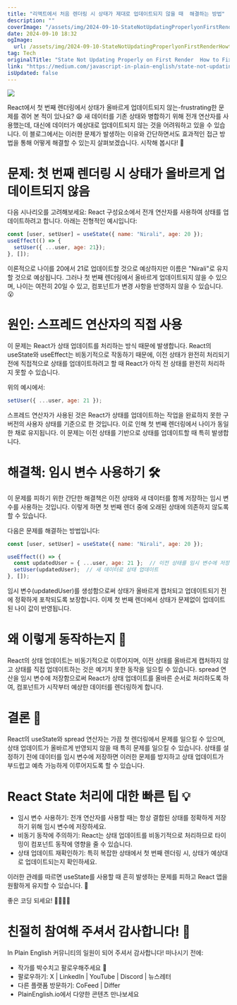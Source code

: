 ```yaml
---
title: "리액트에서 처음 렌더링 시 상태가 제대로 업데이트되지 않을 때  해결하는 방법"
description: ""
coverImage: "/assets/img/2024-09-10-StateNotUpdatingProperlyonFirstRenderHowtoFixItinReact_0.png"
date: 2024-09-10 18:32
ogImage: 
  url: /assets/img/2024-09-10-StateNotUpdatingProperlyonFirstRenderHowtoFixItinReact_0.png
tag: Tech
originalTitle: "State Not Updating Properly on First Render  How to Fix It in React"
link: "https://medium.com/javascript-in-plain-english/state-not-updating-properly-on-first-render-how-to-fix-it-in-react-f8ae88b80240"
isUpdated: false
---
```



<img src="/assets/img/2024-09-10-StateNotUpdatingProperlyonFirstRenderHowtoFixItinReact_0.png" />

React에서 첫 번째 렌더링에서 상태가 올바르게 업데이트되지 않는-frustrating한 문제를 겪어 본 적이 있나요? 😩 새 데이터를 기존 상태와 병합하기 위해 전개 연산자를 사용했는데, 대신에 데이터가 예상대로 업데이트되지 않는 것을 어려워하고 있을 수 있습니다. 이 블로그에서는 이러한 문제가 발생하는 이유와 간단하면서도 효과적인 접근 방법을 통해 어떻게 해결할 수 있는지 살펴보겠습니다. 시작해 봅시다! 🚀

# 문제: 첫 번째 렌더링 시 상태가 올바르게 업데이트되지 않음

다음 시나리오를 고려해보세요: React 구성요소에서 전개 연산자를 사용하여 상태를 업데이트하려고 합니다. 아래는 전형적인 예시입니다:

<div class="content-ad"></div>

```js
const [user, setUser] = useState({ name: "Nirali", age: 20 });
useEffect(() => {
  setUser({ ...user, age: 21});
}, []);
```

이론적으로 나이를 20에서 21로 업데이트할 것으로 예상하지만 이름은 "Nirali"로 유지할 것으로 예상됩니다. 그러나 첫 번째 렌더링에서 올바르게 업데이트되지 않을 수 있으며, 나이는 여전히 20일 수 있고, 컴포넌트가 변경 사항을 반영하지 않을 수 있습니다. 😮

# 원인: 스프레드 연산자의 직접 사용

이 문제는 React가 상태 업데이트를 처리하는 방식 때문에 발생합니다. React의 useState와 useEffect는 비동기적으로 작동하기 때문에, 이전 상태가 완전히 처리되기 전에 직접적으로 상태를 업데이트하려고 할 때 React가 아직 전 상태를 완전히 처리하지 못할 수 있습니다.

<div class="content-ad"></div>

위의 예시에서:

```js
setUser({ ...user, age: 21 });
```

스프레드 연산자가 사용된 것은 React가 상태를 업데이트하는 작업을 완료하지 못한 구버전의 사용자 상태를 기준으로 한 것입니다. 이로 인해 첫 번째 렌더링에서 나이가 동일한 채로 유지됩니다. 이 문제는 이전 상태를 기반으로 상태를 업데이트할 때 특히 발생합니다.

# 해결책: 임시 변수 사용하기 🛠️

<div class="content-ad"></div>

이 문제를 피하기 위한 간단한 해결책은 이전 상태와 새 데이터를 함께 저장하는 임시 변수를 사용하는 것입니다. 이렇게 하면 첫 번째 렌더 중에 오래된 상태에 의존하지 않도록 할 수 있습니다.

다음은 문제를 해결하는 방법입니다:

```js
const [user, setUser] = useState({ name: "Nirali", age: 20 });

useEffect(() => {
  const updatedUser = { ...user, age: 21 };  // 이전 상태를 임시 변수에 저장
  setUser(updatedUser);  // 새 데이터로 상태 업데이트
}, []);
```

임시 변수(updatedUser)를 생성함으로써 상태가 올바르게 캡처되고 업데이트되기 전에 정확하게 포착되도록 보장합니다. 이제 첫 번째 렌더에서 상태가 문제없이 업데이트된 나이 값이 반영됩니다.

<div class="content-ad"></div>

# 왜 이렇게 동작하는지 🌟

React의 상태 업데이트는 비동기적으로 이루어지며, 이전 상태를 올바르게 캡처하지 않고 상태를 직접 업데이트하는 것은 예기치 못한 동작을 일으킬 수 있습니다. spread 연산을 임시 변수에 저장함으로써 React가 상태 업데이트를 올바른 순서로 처리하도록 하여, 컴포넌트가 시작부터 예상한 데이터를 렌더링하게 합니다.

# 결론 🌈

React의 useState와 spread 연산자는 가끔 첫 렌더링에서 문제를 일으킬 수 있으며, 상태 업데이트가 올바르게 반영되지 않을 때 특히 문제를 일으킬 수 있습니다. 상태를 설정하기 전에 데이터를 임시 변수에 저장하면 이러한 문제를 방지하고 상태 업데이트가 부드럽고 예측 가능하게 이루어지도록 할 수 있습니다.

<div class="content-ad"></div>

# React State 처리에 대한 빠른 팁 💡

- 임시 변수 사용하기: 전개 연산자를 사용할 때는 항상 결합된 상태를 정확하게 저장하기 위해 임시 변수에 저장하세요.
- 비동기 동작에 주의하기: React는 상태 업데이트를 비동기적으로 처리하므로 타이밍이 컴포넌트 동작에 영향을 줄 수 있습니다.
- 상태 업데이트 재확인하기: 특히 복잡한 상태에서 첫 번째 렌더링 시, 상태가 예상대로 업데이트되는지 확인하세요.

이러한 관례를 따르면 useState를 사용할 때 흔히 발생하는 문제를 피하고 React 앱을 원활하게 유지할 수 있습니다. 🚀

좋은 코딩 되세요! 👩‍💻👨‍💻

<div class="content-ad"></div>

# 친절히 참여해 주셔서 감사합니다! 🚀

In Plain English 커뮤니티의 일원이 되어 주셔서 감사합니다! 떠나시기 전에:

- 작가를 박수치고 팔로우해주세요 ️👏️️
- 팔로우하기: X | LinkedIn | YouTube | Discord | 뉴스레터
- 다른 플랫폼 방문하기: CoFeed | Differ
- PlainEnglish.io에서 다양한 콘텐츠 만나보세요